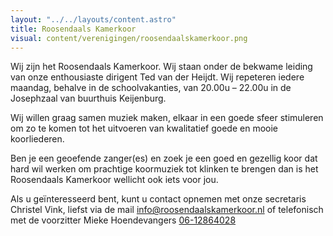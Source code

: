 ```yaml
---
layout: "../../layouts/content.astro"
title: Roosendaals Kamerkoor
visual: content/verenigingen/roosendaalskamerkoor.png
---
```


Wij zijn het Roosendaals Kamerkoor. Wij staan onder de bekwame leiding van onze enthousiaste dirigent Ted van der Heijdt.
Wij repeteren iedere maandag, behalve in de schoolvakanties, van 20.00u – 22.00u in de Josephzaal van buurthuis Keijenburg.

Wij willen graag samen muziek maken, elkaar in een goede sfeer stimuleren om zo te komen tot het uitvoeren van kwalitatief goede en mooie koorliederen.

Ben je een geoefende zanger(es) en zoek je een goed en gezellig koor dat hard wil werken om prachtige koormuziek tot klinken te brengen dan is het Roosendaals Kamerkoor wellicht ook iets voor jou.

Als u geïnteresseerd bent, kunt u contact opnemen met onze secretaris Christel Vink, liefst via de mail [info@roosendaalskamerkoor.nl](mailto:info@roosendaalskamerkoor.nl) of telefonisch met de voorzitter Mieke Hoendevangers [06-12864028](tel:0612846028)
